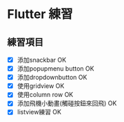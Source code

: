 # Flutter 練習

## 練習項目

- [x] 添加snackbar OK
- [x] 添加popupmenu button OK
- [x] 添加dropdownbutton OK
- [x] 使用gridview OK
- [x] 使用column row OK
- [x] 添加飛機小動畫(觸碰按鈕來回飛) OK
- [x] listview練習 OK
